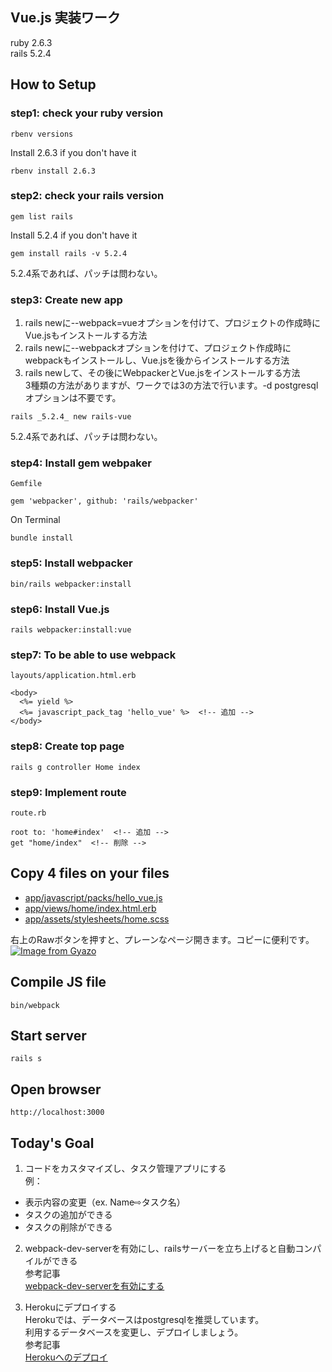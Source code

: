 ## Vue.js 実装ワーク
ruby 2.6.3  
rails 5.2.4

## How to Setup
### step1: check your ruby version
```
rbenv versions
```
Install 2.6.3 if you don't have it
```
rbenv install 2.6.3
```

### step2: check your rails version
```
gem list rails
```
Install 5.2.4 if you don't have it
```
gem install rails -v 5.2.4
```
5.2.4系であれば、パッチは問わない。

### step3: Create new app  
1. rails newに--webpack=vueオプションを付けて、プロジェクトの作成時にVue.jsもインストールする方法
2. rails newに--webpackオプションを付けて、プロジェクト作成時にwebpackもインストールし、Vue.jsを後からインストールする方法
3. rails newして、その後にWebpackerとVue.jsをインストールする方法  
3種類の方法がありますが、ワークでは3の方法で行います。-d postgresqlオプションは不要です。
```
rails _5.2.4_ new rails-vue
```
5.2.4系であれば、パッチは問わない。

### step4: Install gem webpaker  
`Gemfile`
```
gem 'webpacker', github: 'rails/webpacker'
```
On Terminal  
```
bundle install
```

### step5: Install webpacker
```
bin/rails webpacker:install
```

### step6: Install Vue.js
```
rails webpacker:install:vue
```

### step7: To be able to use webpack  
`layouts/application.html.erb`
```
<body>
  <%= yield %>
  <%= javascript_pack_tag 'hello_vue' %>  <!-- 追加 -->
</body>
```

### step8: Create top page
```
rails g controller Home index
```

### step9: Implement route
`route.rb`
```
root to: 'home#index'  <!-- 追加 -->
get "home/index"  <!-- 削除 -->
```

## Copy 4 files on your files
- [app/javascript/packs/hello_vue.js](https://github.com/diveintocode-corp/rails_vuejs/blob/master/app/javascript/packs/hello_vue.js)
- [app/views/home/index.html.erb](https://github.com/diveintocode-corp/rails_vuejs/blob/master/app/views/home/index.html.erb)
- [app/assets/stylesheets/home.scss](https://github.com/diveintocode-corp/rails_vuejs/blob/master/app/assets/stylesheets/home.scss)

右上のRawボタンを押すと、プレーンなページ開きます。コピーに便利です。
[![Image from Gyazo](https://t.gyazo.com/teams/diveintocode/f0a5146eccdef73c1a0a060bc482b73f.png)](https://diveintocode.gyazo.com/f0a5146eccdef73c1a0a060bc482b73f)

## Compile JS file
```
bin/webpack
```

## Start server
```
rails s
```

## Open browser
```
http://localhost:3000
```

## Today's Goal
1. コードをカスタマイズし、タスク管理アプリにする  
例：
  - 表示内容の変更（ex. Name⇨タスク名）
  - タスクの追加ができる
  - タスクの削除ができる

2. webpack-dev-serverを有効にし、railsサーバーを立ち上げると自動コンパイルができる  
参考記事  
[webpack-dev-serverを有効にする
](https://qiita.com/jnchito/items/30ab14ebf29b945559f6#webpack-dev-server%E3%82%92%E6%9C%89%E5%8A%B9%E3%81%AB%E3%81%99%E3%82%8B)

3. Herokuにデプロイする  
Herokuでは、データベースはpostgresqlを推奨しています。  
利用するデータベースを変更し、デプロイしましょう。  
参考記事  
[Herokuへのデプロイ](https://qiita.com/jnchito/items/30ab14ebf29b945559f6#heroku%E3%81%B8%E3%81%AE%E3%83%87%E3%83%97%E3%83%AD%E3%82%A4)